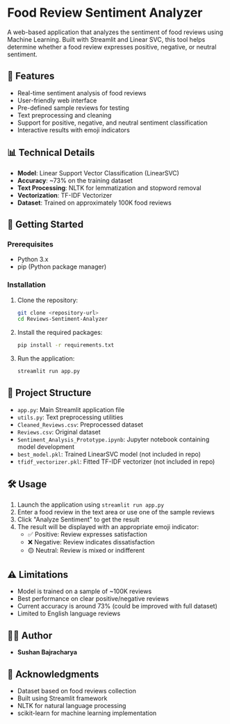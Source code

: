 # Food Review Sentiment Analyzer

A web-based application that analyzes the sentiment of food reviews using Machine Learning. Built with Streamlit and Linear SVC, this tool helps determine whether a food review expresses positive, negative, or neutral sentiment.

## 🌟 Features

- Real-time sentiment analysis of food reviews
- User-friendly web interface
- Pre-defined sample reviews for testing
- Text preprocessing and cleaning
- Support for positive, negative, and neutral sentiment classification
- Interactive results with emoji indicators

## 📊 Technical Details

- **Model**: Linear Support Vector Classification (LinearSVC)
- **Accuracy**: ~73% on the training dataset
- **Text Processing**: NLTK for lemmatization and stopword removal
- **Vectorization**: TF-IDF Vectorizer
- **Dataset**: Trained on approximately 100K food reviews

## 🚀 Getting Started

### Prerequisites

- Python 3.x
- pip (Python package manager)

### Installation

1. Clone the repository:
   ```bash
   git clone <repository-url>
   cd Reviews-Sentiment-Analyzer
   ```

2. Install the required packages:
   ```bash
   pip install -r requirements.txt
   ```

3. Run the application:
   ```bash
   streamlit run app.py
   ```

## 📁 Project Structure

- `app.py`: Main Streamlit application file
- `utils.py`: Text preprocessing utilities
- `Cleaned_Reviews.csv`: Preprocessed dataset
- `Reviews.csv`: Original dataset
- `Sentiment_Analysis_Prototype.ipynb`: Jupyter notebook containing model development
- `best_model.pkl`: Trained LinearSVC model (not included in repo)
- `tfidf_vectorizer.pkl`: Fitted TF-IDF vectorizer (not included in repo)

## 🛠️ Usage

1. Launch the application using `streamlit run app.py`
2. Enter a food review in the text area or use one of the sample reviews
3. Click "Analyze Sentiment" to get the result
4. The result will be displayed with an appropriate emoji indicator:
   - ✅ Positive: Review expresses satisfaction
   - ❌ Negative: Review indicates dissatisfaction
   - 🟡 Neutral: Review is mixed or indifferent

## ⚠️ Limitations

- Model is trained on a sample of ~100K reviews
- Best performance on clear positive/negative reviews
- Current accuracy is around 73% (could be improved with full dataset)
- Limited to English language reviews

## 👨‍💻 Author

- **Sushan Bajracharya**

## 🙏 Acknowledgments

- Dataset based on food reviews collection
- Built using Streamlit framework
- NLTK for natural language processing
- scikit-learn for machine learning implementation